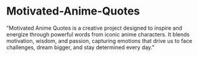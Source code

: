 # Motivated-Anime-Quotes
"Motivated Anime Quotes is a creative project designed to inspire and energize through powerful words from iconic anime characters. It blends motivation, wisdom, and passion, capturing emotions that drive us to face challenges, dream bigger, and stay determined every day."

